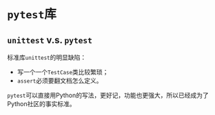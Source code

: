 # `pytest`库

## `unittest` v.s. `pytest`

标准库`unittest`的明显缺陷：

- 写一个一个`TestCase`类比较繁琐；
- `assert`必须要翻文档怎么定义。

`pytest`可以直接用Python的写法，更好记，功能也更强大，所以已经成为了Python社区的事实标准。
